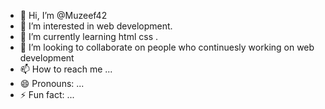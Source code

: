 - 👋 Hi, I’m @Muzeef42
- 👀 I’m interested in web development.
- 🌱 I’m currently learning html css .
- 💞️ I’m looking to collaborate on people who continuesly working on web development 
- 📫 How to reach me ...
- 😄 Pronouns: ...
- ⚡ Fun fact: ...

<!---
Muzeef42/Muzeef42 is a ✨ special ✨ repository because its `README.md` (this file) appears on your GitHub profile.
You can click the Preview link to take a look at your changes.
--->
